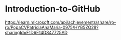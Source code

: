 ﻿# Introduction-to-GitHub
 https://learn.microsoft.com/api/achievements/share/ro-ro/PopaCVPatriciaAnaMaria-0975/HYB5ZQ28?sharingId=F1D6E14D847725AD
